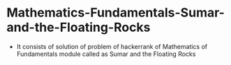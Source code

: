 # Mathematics-Fundamentals-Sumar-and-the-Floating-Rocks
- It consists of solution of problem of hackerrank of Mathematics of Fundamentals module called as Sumar and the Floating Rocks
